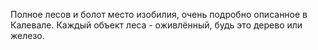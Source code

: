 Полное лесов и болот место изобилия, очень подробно описанное в Калевале.
Каждый объект леса - оживлённый, будь это дерево или железо.

